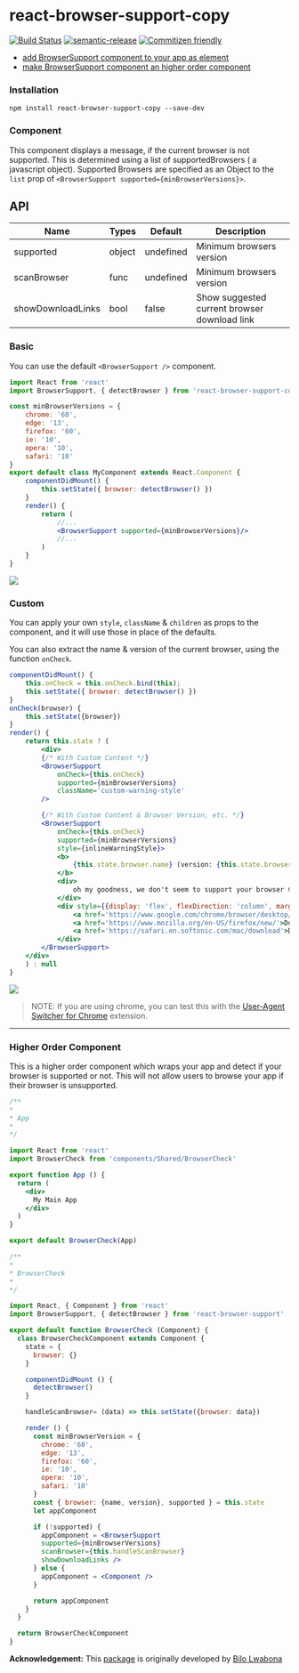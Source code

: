 # react-browser-support-copy

[![Build Status](https://travis-ci.org/noelalfonsomiranda/react-browser-support-copy.svg?branch=master)](https://travis-ci.org/noelalfonsomiranda/react-browser-support-copy)
[![semantic-release](https://img.shields.io/badge/%20%20%F0%9F%93%A6%F0%9F%9A%80-semantic--release-e10079.svg)](https://github.com/semantic-release/semantic-release)
[![Commitizen friendly](https://img.shields.io/badge/commitizen-friendly-brightgreen.svg)](http://commitizen.github.io/cz-cli/)

- [add BrowserSupport component to your app as element](#user-content-component)
- [make BrowserSupport component an higher order component](#user-content-higher-order-component)

### Installation

`npm install react-browser-support-copy --save-dev`

### Component

This component displays a message, if the current browser is not supported.
This is determined using a list of supportedBrowsers ( a javascript object).
Supported Browsers are specified as an Object to the `list` prop of `<BrowserSupport supported={minBrowserVersions}>`.

## API

| Name | Types | Default | Description |
|---|---|---|---|
| supported | object | undefined | Minimum browsers version |
| scanBrowser | func | undefined | Minimum browsers version |
| showDownloadLinks | bool | false | Show suggested current browser download link |

### Basic

You can use the default `<BrowserSupport />` component.

```jsx
import React from 'react'
import BrowserSupport, { detectBrowser } from 'react-browser-support-copy'

const minBrowserVersions = {
    chrome: '60',
    edge: '13',
    firefox: '60',
    ie: '10',
    opera: '10',
    safari: '10'
}
export default class MyComponent extends React.Component {
    componentDidMount() {
        this.setState({ browser: detectBrowser() })
    }
    render() {
        return (
            //...
            <BrowserSupport supported={minBrowserVersions}/>
            //...
        )
    }
}
```

![](https://github.com/noelalfonsomiranda/react-browser-support-copy/blob/master/docs/default.png)

### Custom

You can apply your own `style`, `className` & `children` as props to the component, and it will use those in place of the defaults.

You can also extract the name & version of the current browser, using the function `onCheck`.

```jsx
componentDidMount() {
    this.onCheck = this.onCheck.bind(this);
    this.setState({ browser: detectBrowser() })
}
onCheck(browser) {
    this.setState({browser})
}
render() {
    return this.state ? (
        <div>
        {/* With Custom Content */}
        <BrowserSupport
            onCheck={this.onCheck}
            supported={minBrowserVersions}
            className='custom-warning-style'
        />

        {/* With Custom Content & Browser Version, etc. */}
        <BrowserSupport
            onCheck={this.onCheck}
            supported={minBrowserVersions}
            style={inlineWarningStyle}>
            <b>
                {this.state.browser.name} (version: {this.state.browser.version}) unsupported
            </b> 
            <div>
                oh my goodness, we don't seem to support your browser 😳
            </div>
            <div style={{display: 'flex', flexDirection: 'column', marginTop: '1em'}}>
                <a href='https://www.google.com/chrome/browser/desktop/index.html'>Download Chrome</a>
                <a href='https://www.mozilla.org/en-US/firefox/new/'>Download Firefox</a>
                <a href='https://safari.en.softonic.com/mac/download'>Download Safari</a>
            </div>
        </BrowserSupport>
    </div>
    ) : null
}
```

![](https://github.com/noelalfonsomiranda/react-browser-support-copy/blob/master/docs/custom.png)

> NOTE: If you are using chrome, you can test this with the [User-Agent Switcher for Chrome](https://chrome.google.com/webstore/search/user%20agent%20switcher) extension.

---

### Higher Order Component

This is a higher order component which wraps your app and detect if your browser is supported or not.
This will not allow users to browse your app if their browser is unsupported.

```jsx
/**
*
* App
*
*/

import React from 'react'
import BrowserCheck from 'components/Shared/BrowserCheck'

export function App () {
  return (
    <div>
      My Main App
    </div>
  )
}

export default BrowserCheck(App)
```

```jsx
/**
*
* BrowserCheck
*
*/

import React, { Component } from 'react'
import BrowserSupport, { detectBrowser } from 'react-browser-support'

export default function BrowserCheck (Component) {
  class BrowserCheckComponent extends Component {
    state = {
      browser: {}
    }

    componentDidMount () {
      detectBrowser()
    }

    handleScanBrowser= (data) => this.setState({browser: data})

    render () {
      const minBrowserVersion = {
        chrome: '60',
        edge: '13',
        firefox: '60',
        ie: '10',
        opera: '10',
        safari: '10'
      }
      const { browser: {name, version}, supported } = this.state
      let appComponent

      if (!supported) {
        appComponent = <BrowserSupport
        supported={minBrowserVersions}
        scanBrowser={this.handleScanBrowser}
        showDownloadLinks />
      } else {
        appComponent = <Component />
      }

      return appComponent
    }
  }

  return BrowserCheckComponent
}
```

**Acknowledgement:**
This [package](https://github.com/bilo-io/react-browser-support) is originally developed by [Bilo Lwabona](https://github.com/bilo-io)
